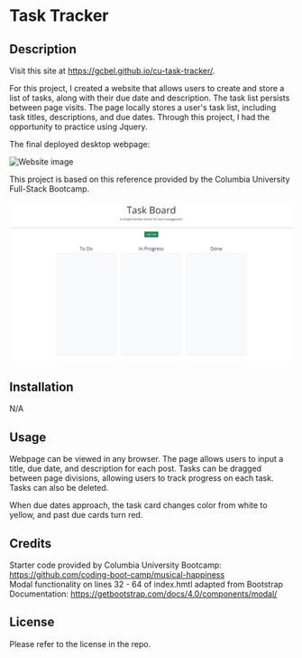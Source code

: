 # Task Tracker

## Description

Visit this site at https://gcbel.github.io/cu-task-tracker/.

For this project, I created a website that allows users to create and store a list of tasks, along with their due date and description. The task list persists between page visits. The page locally stores a user's task list, including task titles, descriptions, and due dates. Through this project, I had the opportunity to practice using Jquery.

The final deployed desktop webpage:

![Website image](assets/images/website-image.gif)

This project is based on this reference provided by the Columbia University Full-Stack Bootcamp.

![Reference image](assets/images/reference-gif.gif)

## Installation

N/A

## Usage

Webpage can be viewed in any browser. The page allows users to input a title, due date, and description for each post. Tasks can be dragged between page divisions, allowing users to track progress on each task. Tasks can also be deleted.

When due dates approach, the task card changes color from white to yellow, and past due cards turn red.

## Credits

Starter code provided by Columbia University Bootcamp: https://github.com/coding-boot-camp/musical-happiness <br/>
Modal functionality on lines 32 - 64 of index.hmtl adapted from Bootstrap Documentation: https://getbootstrap.com/docs/4.0/components/modal/

## License

Please refer to the license in the repo.
